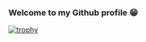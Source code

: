 ### Welcome to my Github profile 😁

[![trophy](https://github-profile-trophy.vercel.app/?username=markcode-dev)](https://github-profile-trophy.vercel.app/?username=markcode-dev)
